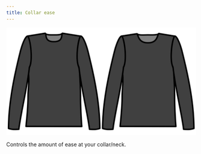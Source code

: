 ```yaml
---
title: Collar ease
---
```


![Collar ease](./collarease.svg)

Controls the amount of ease at your collar/neck.